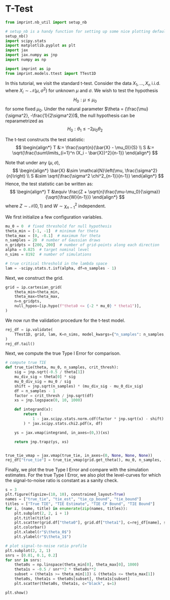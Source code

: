 # T-Test

```python
from imprint.nb_util import setup_nb

# setup_nb is a handy function for setting up some nice plotting defaults.
setup_nb()
import scipy.stats
import matplotlib.pyplot as plt
import jax
import jax.numpy as jnp
import numpy as np

import imprint as ip
from imprint.models.ttest import TTest1D
```

In this tutorial, we visit the standard t-test.
Consider the data $X_1,\ldots, X_n$ i.i.d. where $X_i \sim \mathcal{N}(\mu, \sigma^2)$
for unknown $\mu$ and $\sigma$.
We wish to test the hypothesis 
$$H_0: \mu \leq \mu_0$$
for some fixed $\mu_0$.
Under the natural parameter $\theta = (\frac{\mu}{\sigma^2}, -\frac{1}{2\sigma^2})$, the null hypothesis can be reparametrized as
$$H_0: \theta_1 \leq -2 \mu_0 \theta_2$$

The t-test constructs the test statistic:
$$
\begin{align*}
    T &:= \frac{\sqrt{n}(\bar{X} - \mu_0)}{S} \\
    S &:= \sqrt{\frac{\sum\limits_{i=1}^n (X_i - \bar{X})^2}{n-1}}
\end{align*}
$$

Note that under any $(\mu, \sigma)$, 
$$
\begin{align*}
    \bar{X} &\sim \mathcal{N}\left(\mu, \frac{\sigma^2}{n}\right) \\
    S &\sim \sqrt{\frac{\sigma^2 \chi^2_{n-1}}{n-1}}
\end{align*}
$$
Hence, the test statistic can be written as:
$$
\begin{align*}
    T &\equiv 
    \frac{Z + \sqrt{n}\frac{\mu-\mu_0}{\sigma}}{\sqrt{\frac{W}{n-1}}}
\end{align*}
$$
where $Z \sim \mathcal{N}(0,1)$ and $W \sim \chi^2_{n-1}$ independent.


We first initialize a few configuration variables.

```python
mu_0 = 0  # fixed threshold for null hypothesis
theta_min = [-1, -1]  # minimum for theta
theta_max = [0, -0.1]  # maximum for theta
n_samples = 20  # number of Gaussian draws
n_gridpts = [200, 200]  # number of grid-points along each direction
alpha = 0.025  # target nominal level
n_sims = 8192  # number of simulations

# true critical threshold in the lambda space
lam = -scipy.stats.t.isf(alpha, df=n_samples - 1)
```

Next, we construct the grid.

```python
grid = ip.cartesian_grid(
    theta_min=theta_min,
    theta_max=theta_max,
    n=n_gridpts,
    null_hypos=[ip.hypo(f"theta0 <= {-2 * mu_0} * theta1")],
)
```

We now run the validation procedure for the t-test model.

```python
rej_df = ip.validate(
    TTest1D, grid, lam, K=n_sims, model_kwargs={"n_samples": n_samples, "mu0": mu_0}
)
rej_df.tail()
```

Next, we compute the true Type I Error for comparison.

```python
# compute true TIE
def true_tie(theta, mu_0, n_samples, crit_thresh):
    sig = jnp.sqrt(-0.5 / theta[1])
    mu_div_sig = theta[0] * sig
    mu_0_div_sig = mu_0 / sig
    shift = jnp.sqrt(n_samples) * (mu_div_sig - mu_0_div_sig)
    df = n_samples - 1
    factor = crit_thresh / jnp.sqrt(df)
    xs = jnp.logspace(0, 10, 1000)

    def integrand(x):
        return (
            1 - jax.scipy.stats.norm.cdf(factor * jnp.sqrt(x) - shift)
        ) * jax.scipy.stats.chi2.pdf(x, df)

    ys = jax.vmap(integrand, in_axes=(0,))(xs)

    return jnp.trapz(ys, xs)


true_tie_vmap = jax.vmap(true_tie, in_axes=(0, None, None, None))
rej_df["true_tie"] = true_tie_vmap(grid.get_theta(), mu_0, n_samples, -lam)
```

Finally, we plot the true Type I Error and compare with the simulation estimates.
For the true Type I Error, we also plot the level-curves for which the signal-to-noise ratio is constant as a sanity check.

```python
s = 3
plt.figure(figsize=(10, 10), constrained_layout=True)
names = ["true_tie", "tie_est", "tie_cp_bound", "tie_bound"]
titles = ["True TIE", "TIE Estimate", "TIE CP Bound", "TIE Bound"]
for i, (name, title) in enumerate(zip(names, titles)):
    plt.subplot(2, 2, i + 1)
    plt.title(title)
    plt.scatter(grid.df["theta0"], grid.df["theta1"], c=rej_df[name], s=s)
    plt.colorbar()
    plt.xlabel(r"$\theta_0$")
    plt.ylabel(r"$\theta_1$")

# plot signal-to-noise ratio profile
plt.subplot(2, 2, 1)
snrs = [0.01, 0.1, 0.2]
for snr in snrs:
    theta0s = np.linspace(theta_min[0], theta_max[0], 1000)
    theta1s = -0.5 / snr**2 * theta0s**2
    subset = (theta1s >= theta_min[1]) & (theta1s <= theta_max[1])
    theta0s, theta1s = theta0s[subset], theta1s[subset]
    plt.scatter(theta0s, theta1s, c="black", s=1)

plt.show()
```
